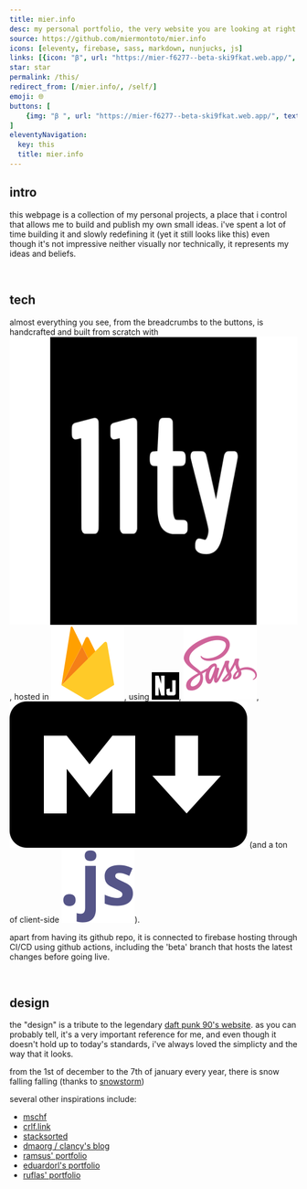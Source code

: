 ```yaml
---
title: mier.info
desc: my personal portfolio, the very website you are looking at right now.
source: https://github.com/miermontoto/mier.info
icons: [eleventy, firebase, sass, markdown, nunjucks, js]
links: [{icon: "β", url: "https://mier-f6277--beta-ski9fkat.web.app/", name: "beta"}]
star: star
permalink: /this/
redirect_from: [/mier.info/, /self/]
emoji: 🌐
buttons: [
	{img: "β ", url: "https://mier-f6277--beta-ski9fkat.web.app/", text: "beta"}
]
eleventyNavigation:
  key: this
  title: mier.info
---
```


## intro
this webpage is a collection of my personal projects, a place that i control that allows me to build and publish my own small ideas.
i've spent a lot of time building it and slowly redefining it (yet it still looks like this)
even though it's not impressive neither visually nor technically, it represents my ideas and beliefs.

<br>

## tech
almost everything you see, from the breadcrumbs to the buttons, is handcrafted and built from scratch with <img src="/assets/icons/tech/eleventy.svg" class="icon" alt="eleventy">, hosted in <img src="/assets/icons/tech/firebase.svg" class="icon" alt="firebase">, using <img src="/assets/icons/tech/nunjucks.svg" class="icon" alt="nunjucks">, <img src="/assets/icons/tech/sass.svg" class="icon" alt="sass">, <img src="/assets/icons/tech/markdown.svg" class="icon" alt="markdown"> (and a ton of client-side <img src="/assets/icons/tech/js.svg" class="icon" alt="javascript">).

apart from having its github repo, it is connected to firebase hosting through CI/CD using github actions, including the 'beta' branch that hosts the latest changes before going live.

<br>

## design
the "design" is a tribute to the legendary [daft punk 90's website](https://web.archive.org/web/20220223020719/https://daftpunk.com/).
as you can probably tell, it's a very important reference for me, and even though it doesn't hold up to today's standards, i've always loved the simplicty and the way that it looks.

from the 1st of december to the 7th of january every year, there is snow falling falling (thanks to [snowstorm](https://www.schillmania.com/projects/snowstorm/))

several other inspirations include:
- [mschf](https://mschf.com/)
- [crlf.link](https://crlf.link/)
- [stacksorted](https://stacksorted.com/)
- [dmaorg / clancy's blog](http://dmaorg.info/)
- [ramsus' portfolio](https://rsms.me/)
- [eduardorl's portfolio](https://eduardorl.vercel.app/)
- [ruflas' portfolio](https://ruflas.dev/)
